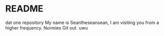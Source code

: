 # README
dat one repository
My name is Seantheseansean, I am visiting you from a higher frequency. Normies Git out. uwu
